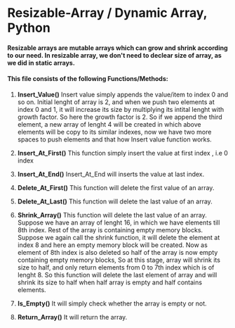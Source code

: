 # Resizable-Array / Dynamic Array, Python

#### Resizable arrays are mutable arrays which can grow and shrink according to our need. In resizable array, we don't need to declear size of array, as we did in static arrays.

#### This file consists of the following Functions/Methods:

1) **Insert_Value()** Insert value simply appends the value/item to index 0 and so on. Initial lenght of array is 2, and when we push two elements at index 0 and 1, it will                             increase its size by multiplying its intital lenght with growth factor. So here the growth factor is 2. So if we append the third element, a new array of                           lenght 4 will be created in which above elements will be copy to its similar indexes, now we have two more spaces to push elements and that how Insert value                       function works.

2) **Insert_At_First()** This function simply insert the value at first index , i.e 0 index

3) **Insert_At_End()**   Insert_At_End will inserts the value at last index.

4) **Delete_At_First()** This function will delete the first value of an array.

5) **Delete_At_Last()**  This function will delete the last value of an array.

6) **Shrink_Array()**    This function will delete the last value of an array. Suppose we have an array of lenght 16, in which we have elements till 8th index. Rest of the array                            is containing empty memory blocks. Suppose we again call the shrink function, it will delete the element at index 8 and here an empty memory block will                            be created. Now as element of 8th index is also deleted so half of the array is now empty containing empty memory blocks, So at this stage, array will                              shrink its size to half, and only return elements from 0 to 7th index which is of lenght 8. So this function will delete the last element of array and                              will shrink its size to half when half array is empty and half contains elements.

7) **Is_Empty()**        It will simply check whether the array is empty or not.

8) **Return_Array()**    It will return the array.
